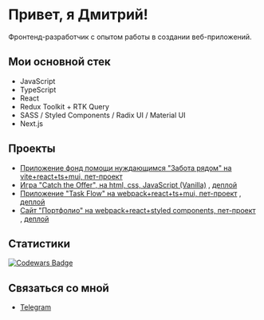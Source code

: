 # Привет, я Дмитрий!

Фронтенд-разработчик с опытом работы в создании веб-приложений.

## Мои основной стек
- JavaScript
- TypeScript
- React
- Redux Toolkit + RTK Query
- SASS / Styled Components / Radix UI / Material UI
- Next.js
## Проекты
- [Приложение фонд помощи нуждающимся "Забота рядом" на vite+react+ts+mui, пет-проект](https://github.com/DmGog/project-caring-nearby) 
- [Игра "Catch the Offer", на html, css, JavaScript (Vanilla)](https://github.com/DmGog/Game-Catch-The-Offer) ,  [деплой](https://dmgog.github.io/Game-Catch-The-Offer/)
- [Приложение "Task Flow" на webpack+react+ts+mui, пет-проект](https://github.com/DmGog/TaskFlow) ,  [деплой](https://dmgog.github.io/TaskFlow/#/login)
- [Сайт "Портфолио" на webpack+react+styled components, пет-проект](https://github.com/DmGog/portfolio) ,  [деплой](https://dmgog.github.io/portfolio/)

## Статистики
[![Codewars Badge](https://www.codewars.com/users/DmGog/badges/large)](https://www.codewars.com/users/DmGog)

## Связаться со мной
- [Telegram](https://t.me/DmGog_37)
